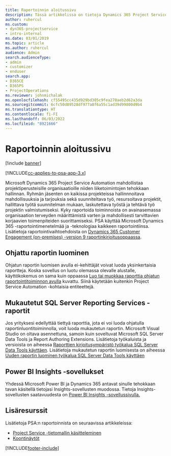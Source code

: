 ```yaml
---
title: Raportoinnin aloitussivu
description: Tässä artikkelissa on tietoja Dynamics 365 Project Service Automationin raportoinnista.
author: ruhercul
ms.custom:
- dyn365-projectservice
- intro-internal
ms.date: 03/01/2019
ms.topic: article
ms.author: ruhercul
audience: Admin
search.audienceType:
- admin
- customizer
- enduser
search.app:
- D365CE
- D365PS
- ProjectOperations
ms.reviewer: johnmichalak
ms.openlocfilehash: cf55495cc435d929bd305c9fea270aeb2d62a3da
ms.sourcegitcommit: 6cfc50d89528df977a8f6a55c1ad39d99800d9b4
ms.translationtype: HT
ms.contentlocale: fi-FI
ms.lasthandoff: 06/03/2022
ms.locfileid: "8921666"
---
```

# <a name="reporting-home-page"></a>Raportoinnin aloitussivu

[!include [banner](../includes/psa-now-project-operations.md)]

[!INCLUDE[cc-applies-to-psa-app-3.x](../includes/cc-applies-to-psa-app-3x.md)]

Microsoft Dynamics 365 Project Service Automation mahdollistaa projektiperusteisille organisaatioille niiden liiketoimintojen tehokkaan hallinnan. Ryhmän jäsenten on kaikissa projekteissa hallinnnoitava mahdollisuuksia ja tarjouksia sekä suunniteltava työ, resursoitava projektit, hallittava työtä suunnitelman mukaan, laskutettava työstä ja tehtävä työ projektin valmistumiseksi. Kyky raportoida toiminnoista on avainasemassa organisaation terveyden määrittämistä varten ja mahdollisesti tarvittavien korjaavien toimenpiteiden suorittamiseksi. PSA käyttää Microsoft Dynamics 365 -raportointimenetelmää ja -teknologiaa kaikkeen raportointiinsa. Lisätietoja raportointivaihtoehdoista on [Dynamics 365 Customer Engagement (on-premises) -version 9 raportinkirjoitusoppaassa](/dynamics365/customerengagement/on-premises/analytics/reporting-analytics-with-dynamics-365).

## <a name="report-wizard"></a>Ohjattu raportin luominen

Ohjatun raportin luomisen avulla ei-kehittäjät voivat luoda yksinkertaisia raportteja. Koska sovellus on luotu olemassa olevalle alustalle, käyttökokemus on sama kuin oppaassa [Luo tai muokkaa raporttia ohjatun raportointitoiminnon avulla](/dynamics365/customerengagement/on-premises/basics/create-edit-copy-report-wizard) kuvattu. Siinä käytetään kuitenkin Project Service Automation -kohtaisia entiteettejä.

## <a name="custom-sql-server-reporting-services-reports"></a>Mukautetut SQL Server Reporting Services -raportit

Jos yrityksesi edellyttää tiettyä raporttia, jota ei voi luoda ohjatulla raportinluontitoiminnolla, voit luoda mukautetun raportin. Microsoft Visual Studio on oltava asennettuna, samoin kuin soveltuvat Microsoft SQL Server Data Tools ja Report Authoring Extensions. Lisätietoja työkaluista ja versioista on aiheessa [Raporttien kirjoitusympäristö työkalua SQL Server Data Tools käyttäen](/dynamics365/customerengagement/on-premises/analytics/report-writing-environment-using-sql-server-data-tools). Lisätietoja mukautetun raportin luomisesta on aiheessa [Uuden raportin luominen työkalua SQL Server Data Tools käyttäen](/dynamics365/customerengagement/on-premises/analytics/create-a-new-report-using-sql-server-data-tools)

## <a name="power-bi-insights-apps"></a>Power BI Insights -sovellukset

Yhdessä Microsoft Power BI ja Dynamics 365 antavat sinulle tehokkaan tavan käsitellä tietojasi Insights-sovellusten muodossa. Tietoja Insights-sovellusten saatavuudesta on [Power BI Insights -sovellussivulla.](https://powerbi.microsoft.com/power-bi-insights-apps/)


## <a name="additional-resources"></a>Lisäresurssit
Lisätietoja PSA:n raportoinnista on seuraavissa artikkeleissa:

- [Project Service -tietomallin käsitteleminen](reports-working-project-service-data-model.md)
- [Koontinäytöt](reports-dashboards.md)



[!INCLUDE[footer-include](../includes/footer-banner.md)]
